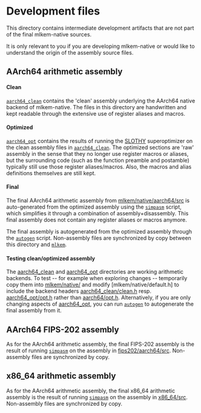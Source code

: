 [//]: # (SPDX-License-Identifier: CC-BY-4.0)

# Development files

This directory contains intermediate development artifacts that are not part of the final mlkem-native sources.

It is only relevant to you if you are developing mlkem-native or would like to understand the origin
of the assembly source files.

## AArch64 arithmetic assembly

#### Clean

[`aarch64_clean`](aarch64_clean) contains the 'clean' assembly underlying the AArch64 native backend of mlkem-native.
The files in this directory are handwritten and kept readable through the extensive use of register aliases and macros.

#### Optimized

[`aarch64_opt`](aarch64_opt) contains the results of running the [SLOTHY](https://github.com/slothy-optimizer/slothy/)
superoptimizer on the clean assembly files in [`aarch64_clean`](aarch64_clean). The optimized sections are 'raw'
assembly in the sense that they no longer use register macros or aliases, but the surrounding code (such as the
function preamble and postamble) typically still use those register aliases/macros. Also, the macros and alias
definitions themselves are still kept.

#### Final

The final AArch64 arithmetic assembly from [mlkem/native/aarch64/src](../mlkem/native/aarch64/src) is auto-generated
from the optimized assembly using the [`simpasm`](../scripts/simpasm) script, which simplifies it through a combination
of assembly+disassembly. This final assembly does not contain any register aliases or macros anymore.

The final assembly is autogenerated from the optimized assembly through the [`autogen`](../scripts/autogen) script.
Non-assembly files are synchronized by copy between this directory and [`mlkem`](../mlkem).

#### Testing clean/optimized assembly

The [aarch64_clean](aarch64_clean) and [aarch64_opt](aarch64_opt) directories are working arithmetic backends. To test --
for example when exploring changes -- temporarily copy them into [mlkem/native/](../mlkem/native) and modify [mlkem/native/default.h]
to include the backend headers [aarch64_clean/clean.h](aarch64_clean/clean.h) resp. [aarch64_opt/opt.h](aarch64_opt/opt.h) rather than
[aarch64/opt.h](../mlkem/native/aarch64/opt.h). Alternatively, if you are only changing aspects of [aarch64_opt](aarch64_opt), you can run [`autogen`](../scripts/autogen)
to autogenerate the final assembly from it.

## AArch64 FIPS-202 assembly

As for the AArch64 arithmetic assembly, the final FIPS-202 assembly is the result of running [`simpasm`](../scripts/simpasm)
on the assembly in [fips202/aarch64/src](fips202/aarch64/src). Non-assembly files are synchronized by copy.

## x86_64 arithmetic assembly

As for the AArch64 arithmetic assembly, the final x86_64 arithmetic assembly is the result of running [`simpasm`](../scripts/simpasm)
on the assembly in [x86_64/src](x86_64/src). Non-assembly files are synchronized by copy.
